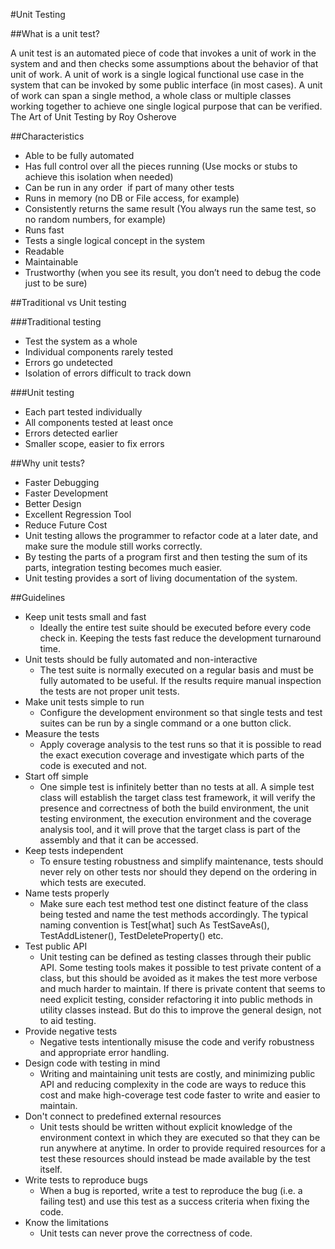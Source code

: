 #Unit Testing

##What is a unit test?

A unit test is an automated piece of code that invokes a unit of work  in the system and and then checks some assumptions about the behavior of that unit of work.
A unit of work is a single logical functional use case in the system that can be invoked by some public interface (in most cases). A unit of work can span a single method, a whole class or multiple classes working together to achieve one single logical purpose that can be verified.
The Art of Unit Testing by Roy Osherove

##Characteristics

* Able to be fully automated
* Has full control over all the pieces running (Use mocks or stubs to achieve this isolation when needed)
* Can be run in any order  if part of many other tests
* Runs in memory (no DB or File access, for example)
* Consistently returns the same result (You always run the same test, so no random numbers, for example)
* Runs fast
* Tests a single logical concept in the system
* Readable
* Maintainable
* Trustworthy (when you see its result, you don’t need to debug the code just to be sure)

##Traditional vs Unit testing

###Traditional testing

* Test the system as a whole
* Individual components rarely tested
* Errors go undetected
* Isolation of errors difficult to track down

###Unit testing

* Each part tested individually
* All components tested at least once
* Errors detected earlier
* Smaller scope, easier to fix errors

##Why unit tests?

* Faster Debugging
* Faster Development
* Better Design
* Excellent Regression Tool
* Reduce Future Cost
* Unit testing allows the programmer to refactor code at a later date, and make sure the module still works correctly. 
* By testing the parts of a program first and then testing the sum of its parts, integration testing becomes much easier.
* Unit testing provides a sort of living documentation of the system.

##Guidelines

* Keep unit tests small and fast
    * Ideally the entire test suite should be executed before every code check in. Keeping the tests fast reduce the development turnaround time.
* Unit tests should be fully automated and non-interactive
    * The test suite is normally executed on a regular basis and must be fully automated to be useful. If the results require manual inspection the tests are not proper unit tests.
* Make unit tests simple to run
    * Configure the development environment so that single tests and test suites can be run by a single command or a one button click.
* Measure the tests
    * Apply coverage analysis to the test runs so that it is possible to read the exact execution coverage and investigate which parts of the code is executed and not.
* Start off simple
    * One simple test is infinitely better than no tests at all. A simple test class will establish the target class test framework, it will verify the presence and correctness of both the build environment, the unit testing environment, the execution environment and the coverage analysis tool, and it will prove that the target class is part of the assembly and that it can be accessed.
* Keep tests independent
    * To ensure testing robustness and simplify maintenance, tests should never rely on other tests nor should they depend on the ordering in which tests are executed.
* Name tests properly
    * Make sure each test method test one distinct feature of the class being tested and name the test methods accordingly. The typical naming convention is Test[what] such As TestSaveAs(), TestAddListener(), TestDeleteProperty() etc.
* Test public API
    * Unit testing can be defined as testing classes through their public API. Some testing tools makes it possible to test private content of a class, but this should be avoided as it makes the test more verbose and much harder to maintain. If there is private content that seems to need explicit testing, consider refactoring it into public methods in utility classes instead. But do this to improve the general design, not to aid testing.
* Provide negative tests
    * Negative tests intentionally misuse the code and verify robustness and appropriate error handling.
* Design code with testing in mind
    * Writing and maintaining unit tests are costly, and minimizing public API and reducing complexity in the code are ways to reduce this cost and make high-coverage test code faster to write and easier to maintain.
* Don't connect to predefined external resources
    * Unit tests should be written without explicit knowledge of the environment context in which they are executed so that they can be run anywhere at anytime. In order to provide required resources for a test these resources should instead be made available by the test itself.
* Write tests to reproduce bugs
    * When a bug is reported, write a test to reproduce the bug (i.e. a failing test) and use this test as a success criteria when fixing the code.
* Know the limitations
    * Unit tests can never prove the correctness of code.